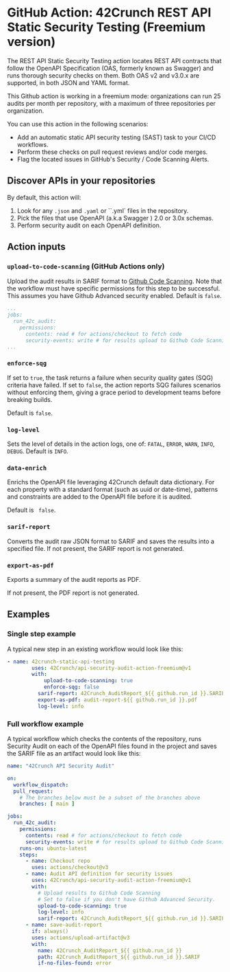 # GitHub Action: 42Crunch REST API Static Security Testing (Freemium version)

The REST API Static Security Testing action locates REST API contracts that follow the OpenAPI Specification (OAS, formerly known as Swagger) and runs thorough security checks on them. Both OAS v2 and v3.0.x are supported, in both JSON and YAML format.

This Github action is working in a freemium mode: organizations can run 25 audits per month per repository, with a maximum of three repositories per organization.

You can use this action in the following scenarios:
- Add an automatic static API security testing (SAST) task to your CI/CD workflows.
- Perform these checks on pull request reviews and/or code merges.
- Flag the located issues in GitHub's Security / Code Scanning Alerts.

## Discover APIs in your repositories

By default, this action will:

1. Look for any `.json` and `.yaml` or ``.yml` files in the repository.
2. Pick the files that use OpenAPI (a.k.a Swagger ) 2.0 or 3.0x schemas.
3. Perform security audit on each OpenAPI definition.

## Action inputs

### `upload-to-code-scanning` (GitHub Actions only)

Upload the audit results in SARIF format to [Github Code Scanning](https://docs.github.com/en/github/finding-security-vulnerabilities-and-errors-in-your-code/about-code-scanning).  Note that the workflow must have specific permissions for this step to be successful. This assumes you have Github Advanced security enabled.
Default is `false`.

```YAML
...
jobs:
  run_42c_audit:
    permissions:
      contents: read # for actions/checkout to fetch code
      security-events: write # for results upload to Github Code Scanning
...
```

### `enforce-sqg`

If set to `true`, the task returns a failure when security quality gates (SQG) criteria have failed.
If set to `false`, the action reports SQG failures scenarios without enforcing them, giving a grace period to development teams before breaking builds.

Default is `false`.  

### `log-level`

Sets the level of details in the action logs, one of: `FATAL`, `ERROR`, `WARN`, `INFO`, `DEBUG`. 
Default is `INFO`.

### `data-enrich`

Enrichs the OpenAPI file leveraging 42Crunch default data dictionary. For each property with a standard format (such as uuid or date-time), patterns and constraints are added to the OpenAPI file before it is audited.

Default is ` false`.

### `sarif-report`

Converts the audit raw JSON format to SARIF and saves the results into a specified file.
If not present, the SARIF report is not generated.

### `export-as-pdf`

Exports a summary of the audit reports as PDF.

If not present, the PDF report is not generated.

## Examples

### Single step example

A typical new step in an existing workflow would look like this:

```yaml
- name: 42crunch-static-api-testing
        uses: 42Crunch/api-security-audit-action-freemium@v1
        with:
        	upload-to-code-scanning: true
        	enforce-sqg: false
          sarif-report: 42Crunch_AuditReport_${{ github.run_id }}.SARIF
          export-as-pdf: audit-report-${{ github.run_id }}.pdf
          log-level: info
```

### Full workflow example

A typical workflow which checks the contents of the repository, runs Security Audit on each of the OpenAPI files found in the project and saves the SARIF file as an artifact would look like this:

```yaml
name: "42Crunch API Security Audit"

on:
  workflow_dispatch:
  pull_request:
    # The branches below must be a subset of the branches above
    branches: [ main ]

jobs:
  run_42c_audit:
    permissions:
      contents: read # for actions/checkout to fetch code
      security-events: write # for results upload to Github Code Scanning
    runs-on: ubuntu-latest
    steps:
      - name: Checkout repo
        uses: actions/checkout@v3
      - name: Audit API definition for security issues
        uses: 42Crunch/api-security-audit-action-freemium@v1
        with:
          # Upload results to Github Code Scanning
          # Set to false if you don't have Github Advanced Security.
          upload-to-code-scanning: true
          log-level: info
          sarif-report: 42Crunch_AuditReport_${{ github.run_id }}.SARIF
      - name: save-audit-report
        if: always()        
        uses: actions/upload-artifact@v3
        with:
          name: 42Crunch_AuditReport_${{ github.run_id }}
          path: 42Crunch_AuditReport_${{ github.run_id }}.SARIF
          if-no-files-found: error
```
